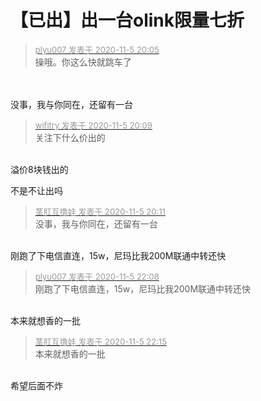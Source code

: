 # 【已出】出一台olink限量七折


<div class="quote"><blockquote><font size="2"><a href="https://www.hostloc.com/forum.php?mod=redirect&amp;goto=findpost&amp;pid=9408418&amp;ptid=762922" target="_blank"><font color="#999999">plyu007 发表于 2020-11-5 20:05</font></a></font><br />
操哦。你这么快就跳车了</blockquote></div><br />
<br />
没事，我与你同在，还留有一台<img src="static/image/smiley/default/lol.gif" smilieid="12" border="0" alt="" />

<div class="quote"><blockquote><font size="2"><a href="https://www.hostloc.com/forum.php?mod=redirect&amp;goto=findpost&amp;pid=9408432&amp;ptid=762922" target="_blank"><font color="#999999">wifitry 发表于 2020-11-5 20:09</font></a></font><br />
关注下什么价出的</blockquote></div><br />
溢价8块钱出的

不是不让出吗

<div class="quote"><blockquote><font size="2"><a href="https://www.hostloc.com/forum.php?mod=redirect&amp;goto=findpost&amp;pid=9408444&amp;ptid=762922" target="_blank"><font color="#999999">茎肛互撸娃 发表于 2020-11-5 20:11</font></a></font><br />
没事，我与你同在，还留有一台</blockquote></div><br />
刚跑了下电信直连，15w，尼玛比我200M联通中转还快

<div class="quote"><blockquote><font size="2"><a href="https://www.hostloc.com/forum.php?mod=redirect&amp;goto=findpost&amp;pid=9409061&amp;ptid=762922" target="_blank"><font color="#999999">plyu007 发表于 2020-11-5 22:08</font></a></font><br />
刚跑了下电信直连，15w，尼玛比我200M联通中转还快</blockquote></div><br />
本来就想香的一批<img src="static/image/smiley/yct/019.gif" smilieid="49" border="0" alt="" /><br />


<div class="quote"><blockquote><font size="2"><a href="https://www.hostloc.com/forum.php?mod=redirect&amp;goto=findpost&amp;pid=9409100&amp;ptid=762922" target="_blank"><font color="#999999">茎肛互撸娃 发表于 2020-11-5 22:15</font></a></font><br />
本来就想香的一批</blockquote></div><br />
希望后面不炸
